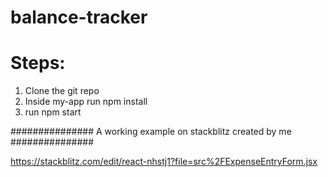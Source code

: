 # balance-tracker

# Steps:
1. Clone the git repo 
2. Inside my-app run npm install 
3. run npm start 


###############
A working example on stackblitz created by me
###############


https://stackblitz.com/edit/react-nhstj1?file=src%2FExpenseEntryForm.jsx
